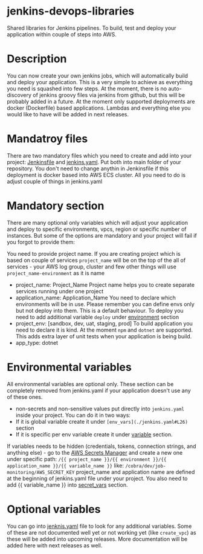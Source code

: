 # jenkins-devops-libraries
Shared libraries for Jenkins pipelines. To build, test and deploy your application within couple of steps into AWS.

# Description
You can now create your own jenkins jobs, which will automatically build and deploy your application. This is a very simple to achieve as everything you need is squashed into few steps. At the moment, there is no auto-discovery of jenkins groovy files via jenkins from github, but this will be probably added in a future. At the moment only supported deployments are docker (Dockerfile) based applications. Lambdas and everything else you would like to have will be added in next releases.

# Mandatroy files
There are two mandatory files which you need to create and add into your project: [Jenkinsfile](./Jenkinsfile) and [jenkins.yaml](./jenkins.yaml). Put both into main folder of your repository. You don't need to change anythin in Jenkinsfile if this deployment is docker based into AWS ECS cluster. All you need to do is adjust couple of things in jenkins.yaml

# Mandatory section
There are many optional only variables which will adjust your application and deploy to specific environments, vpcs, region or specific number of instances. But some of the options are mandatory and your project will fail if you forgot to provide them:

You need to provide project name. If you are creating project which is based on couple of services `project_name` will be on the top of the all of services - your AWS log group, cluster and few other things will use `project_name-environment` as it is name
- project_name: Project_Name
Project name helps you to create separate services running under one project
- application_name: Application_Name
You need to declare which environments will be in use. Please remember you can define envs only but not deploy into them. This is a default behaviour. To deploy you need to add additional variable `deploy` under [environment](./jenkins.yaml#L10) section 
- project_env: [sandbox, dev, uat, staging, prod]
To build application you need to declare it is kind. At the moment `npm` and `dotnet` are supported. This adds extra layer of unit tests when your application is being build.
- app_type: dotnet

# Environmental variables
All environmental variables are optional only. These section can be completely removed from jenkins.yaml if your application doesn't use any of these ones.
- non-secrets and non-sensitive values put directly into `jenkins.yaml` inside your project. You can do it in two ways:
- If it is global variable create it under `[env_vars](./jenkins.yaml#L26)` section
- If it is specific per env variable create it under [variable](./jenkins.yaml#L14) section.

If variables needs to be hidden (credentials, tokens, connection strings, and anything else) - go to the [AWS Secrets Manager](https://eu-west-2.console.aws.amazon.com/secretsmanager/home?region=eu-west-2#/home) and create a new one under specific path:
```/{{ project_name }}/{{ environment }}/{{ application_name }}/{{ variable_name }}```
like:
```/cobra/dev/job-monitoring/AWS_SECRET_KEY```
project_name and application name are defined at the beginning of jenkins.yaml file under your project. You also need to add {{ variable_name }} into [secret_vars](./jenkins.yaml#L31) section.

# Optional variables
You can go into [jenknis.yaml](./jenkins.yaml) file to look for any additional variables. Some of these are not documented well yet or not working yet (like `create_vpc`) as these will be added into upcoming releases. More documentation will be added here with next releases as well.
